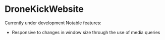 # DroneKickWebsite

Currently under development
Notable features:
- Responsive to changes in window size through the use of media queries
